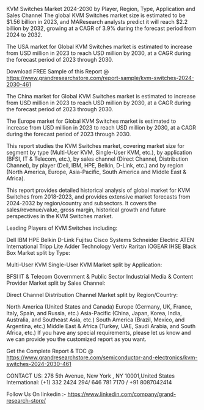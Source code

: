 KVM Switches Market 2024-2030 by Player, Region, Type, Application and Sales Channel
The global KVM Switches market size is estimated to be $1.56 billion in 2023, and MAResearch analysts predict it will reach $2.2 billion by 2032, growing at a CAGR of 3.9% during the forecast period from 2024 to 2032.

The USA market for Global KVM Switches market is estimated to increase from USD million in 2023 to reach USD million by 2030, at a CAGR during the forecast period of 2023 through 2030.

Download FREE Sample of this Report @ https://www.grandresearchstore.com/report-sample/kvm-switches-2024-2030-461

The China market for Global KVM Switches market is estimated to increase from USD million in 2023 to reach USD million by 2030, at a CAGR during the forecast period of 2023 through 2030.

The Europe market for Global KVM Switches market is estimated to increase from USD million in 2023 to reach USD million by 2030, at a CAGR during the forecast period of 2023 through 2030.

This report studies the KVM Switches market, covering market size for segment by type (Multi-User KVM, Single-User KVM, etc.), by application (BFSI, IT & Telecom, etc.), by sales channel (Direct Channel, Distribution Channel), by player (Dell, IBM, HPE, Belkin, D-Link, etc.) and by region (North America, Europe, Asia-Pacific, South America and Middle East & Africa).

This report provides detailed historical analysis of global market for KVM Switches from 2018-2023, and provides extensive market forecasts from 2024-2032 by region/country and subsectors. It covers the sales/revenue/value, gross margin, historical growth and future perspectives in the KVM Switches market.

Leading Players of KVM Switches including:

Dell
IBM
HPE
Belkin
D-Link
Fujitsu
Cisco Systems
Schneider Electric
ATEN International
Tripp Lite
Adder Technology
Vertiv
Raritan
IOGEAR
IHSE
Black Box
Market split by Type:

Multi-User KVM
Single-User KVM
Market split by Application:

BFSI
IT & Telecom
Government & Public Sector
Industrial
Media & Content Provider
Market split by Sales Channel:

Direct Channel
Distribution Channel
Market split by Region/Country:

North America (United States and Canada)
Europe (Germany, UK, France, Italy, Spain, and Russia, etc.)
Asia-Pacific (China, Japan, Korea, India, Australia, and Southeast Asia, etc.)
South America (Brazil, Mexico, and Argentina, etc.)
Middle East & Africa (Turkey, UAE, Saudi Arabia, and South Africa, etc.)
If you have any special requirements, please let us know and we can provide you the customized report as you want.

Get the Complete Report & TOC @ https://www.grandresearchstore.com/semiconductor-and-electronics/kvm-switches-2024-2030-461

CONTACT US:
276 5th Avenue, New York , NY 10001,United States
International: (+1) 332 2424 294/ 646 781 7170 / +91 8087042414

Follow Us On linkedin :- https://www.linkedin.com/company/grand-research-store/
